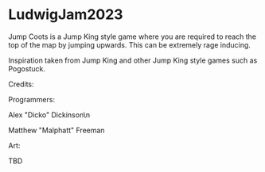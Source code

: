 # LudwigJam2023
 Jump Coots is a Jump King style game where you are required to reach the top of the map by jumping upwards.
 This can be extremely rage inducing.
 
 Inspiration taken from Jump King and other Jump King style games such as Pogostuck.
 
 Credits:
 
 Programmers:
 
  Alex "Dicko" Dickinson\n
  
  Matthew "Malphatt" Freeman
  
 Art:
 
  TBD
